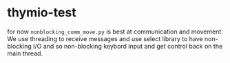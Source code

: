 # thymio-test

for now ```nonblocking_comm_move.py``` is best at communication and movement.
We use threading to receive messages and use select library to have non-blocking I/O
and so non-blocking keybord input and get control back on the main thread. 
